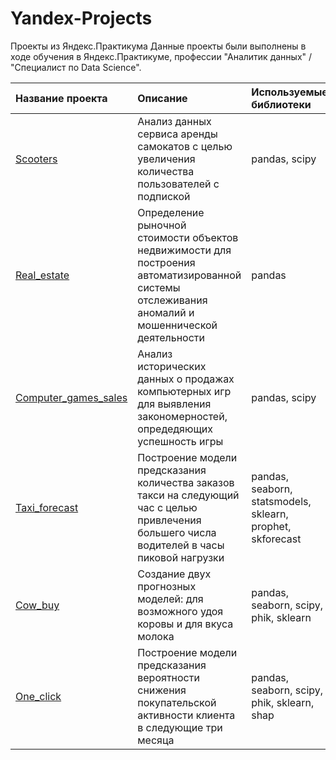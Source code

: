 # Yandex-Projects
Проекты из Яндекс.Практикума
Данные проекты были выполнены в ходе обучения в Яндекс.Практикуме, профессии "Аналитик данных" / "Специалист по Data Science".

| Название проекта        | Описание                                                        | Используемые библиотеки       |
| :--------------------   | :---------------------                                      |:---------------------------|
| [Scooters](Scooters) |Анализ данных сервиса аренды самокатов с целью увеличения количества пользователей с подпиской                              | pandas, scipy                       |
| [Real_estate](Real_estate)| Определение рыночной стоимости объектов недвижимости для построения автоматизированной системы отслеживания аномалий и мошеннической деятельности | pandas |
| [Computer_games_sales](Computer_games_sales)|Анализ исторических данных о продажах компьютерных игр для выявления закономерностей, опредедяющих успешность игры|pandas, scipy|
|  [Taxi_forecast](Taxi_forecast) | Построение модели предсказания количества заказов такси на следующий час с целью привлечения большего числа водителей в часы пиковой нагрузки  |pandas, seaborn, statsmodels, sklearn, prophet, skforecast|
|[Cow_buy](Cow_buy)| Создание двух прогнозных моделей: для возможного удоя коровы и для вкуса молока | pandas, seaborn, scipy, phik, sklearn|
|[One_click](One_click)|  Построение модели предсказания вероятности снижения покупательской активности клиента в следующие три месяца |pandas, seaborn, scipy, phik, sklearn, shap|
